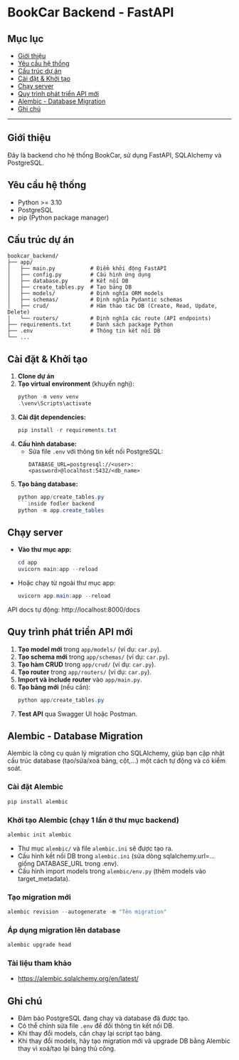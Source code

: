 # BookCar Backend - FastAPI

## Mục lục
- [Giới thiệu](#giới-thiệu)
- [Yêu cầu hệ thống](#yêu-cầu-hệ-thống)
- [Cấu trúc dự án](#cấu-trúc-dự-án)
- [Cài đặt & Khởi tạo](#cài-đặt--khởi-tạo)
- [Chạy server](#chạy-server)
- [Quy trình phát triển API mới](#quy-trình-phát-triển-api-mới)
- [Alembic - Database Migration](#alembic---database-migration)
- [Ghi chú](#ghi-chú)

---

## Giới thiệu
Đây là backend cho hệ thống BookCar, sử dụng FastAPI, SQLAlchemy và PostgreSQL.

## Yêu cầu hệ thống
- Python >= 3.10
- PostgreSQL
- pip (Python package manager)

## Cấu trúc dự án
```
bookcar_backend/
├── app/
│   ├── main.py           # Điểm khởi động FastAPI
│   ├── config.py         # Cấu hình ứng dụng
│   ├── database.py       # Kết nối DB
│   ├── create_tables.py  # Tạo bảng DB
│   ├── models/           # Định nghĩa ORM models
│   ├── schemas/          # Định nghĩa Pydantic schemas
│   ├── crud/             # Hàm thao tác DB (Create, Read, Update, Delete)
│   └── routers/          # Định nghĩa các route (API endpoints)
├── requirements.txt      # Danh sách package Python
├── .env                  # Thông tin kết nối DB
└── ...
```

## Cài đặt & Khởi tạo
1. **Clone dự án**
2. **Tạo virtual environment** (khuyến nghị):
   ```powershell
   python -m venv venv
   .\venv\Scripts\activate
   ```
3. **Cài đặt dependencies:**
   ```powershell
   pip install -r requirements.txt
   ```
4. **Cấu hình database:**
   - Sửa file `.env` với thông tin kết nối PostgreSQL:
     ```
     DATABASE_URL=postgresql://<user>:<password>@localhost:5432/<db_name>
     ```
5. **Tạo bảng database:**
   ```powershell
   python app/create_tables.py
   ```inside fodler backend
   python -m app.create_tables


## Chạy server
- **Vào thư mục app:**
  ```powershell
  cd app
  uvicorn main:app --reload
  ```
- Hoặc chạy từ ngoài thư mục app:
  ```powershell
  uvicorn app.main:app --reload
  ```

API docs tự động: http://localhost:8000/docs

## Quy trình phát triển API mới
1. **Tạo model mới** trong `app/models/` (ví dụ: `car.py`).
2. **Tạo schema mới** trong `app/schemas/` (ví dụ: `car.py`).
3. **Tạo hàm CRUD** trong `app/crud/` (ví dụ: `car.py`).
4. **Tạo router** trong `app/routers/` (ví dụ: `car.py`).
5. **Import và include router** vào `app/main.py`.
6. **Tạo bảng mới** (nếu cần):
   ```powershell
   python app/create_tables.py
   ```
7. **Test API** qua Swagger UI hoặc Postman.

## Alembic - Database Migration
Alembic là công cụ quản lý migration cho SQLAlchemy, giúp bạn cập nhật cấu trúc database (tạo/sửa/xoá bảng, cột,...) một cách tự động và có kiểm soát.

### Cài đặt Alembic
```powershell
pip install alembic
```

### Khởi tạo Alembic (chạy 1 lần ở thư mục backend)
```powershell
alembic init alembic
```

- Thư mục `alembic/` và file `alembic.ini` sẽ được tạo ra.
- Cấu hình kết nối DB trong `alembic.ini` (sửa dòng sqlalchemy.url=... giống DATABASE_URL trong .env).
- Cấu hình import models trong `alembic/env.py` (thêm models vào target_metadata).

### Tạo migration mới
```powershell
alembic revision --autogenerate -m "Tên migration"
```

### Áp dụng migration lên database
```powershell
alembic upgrade head
```

### Tài liệu tham khảo
- https://alembic.sqlalchemy.org/en/latest/

## Ghi chú
- Đảm bảo PostgreSQL đang chạy và database đã được tạo.
- Có thể chỉnh sửa file `.env` để đổi thông tin kết nối DB.
- Khi thay đổi models, cần chạy lại script tạo bảng.
- Khi thay đổi models, hãy tạo migration mới và upgrade DB bằng Alembic thay vì xoá/tạo lại bảng thủ công.
